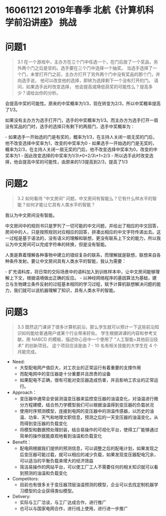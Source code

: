 16061121
2019年春季 北航《计算机科学前沿讲座》 挑战
==========
# 问题1
>3.1 在一个游戏中，主办方在三个门中任选一个，在门后放了一个奖品，另外两个门之后是空的。选手要在三个门中选择一个抽奖。 当选手选择了一个门，未曾打开门之前，主办方打开了另外两个门中没有奖品的那个门，并向选手说， 他可以改变他的选择，即转为选择剩下一个没有打开的门。 请问，如果选手此时改变选择， 他会提高或降低获奖的可能性么？提高多少？请给出你的分析。

<p>会提高中奖的可能性。原来的中奖概率为1/3，现在转变为2/3，所以中奖概率提高了1/3。</p>
<p>如果没有主办方为选手打开门，选手的中奖概率为1/3。而主办方为选手打开一扇没有奖品的门时，选手的选择只有剩下的两扇门，选手中奖概率为：</p>
- 如果选手一开始选的门是有奖的，概率为1/3，在主持人关闭一扇无奖的门后，他不改变选择中奖率为1，改变的中奖率为0
- 如果选手一开始选的门是无奖的，概率为2/3，在主持人关闭一扇无奖的门后，他不改变选择中奖率为0，改变的中奖率为1
- 因此改变选择的中奖率为1/3\*0+2/3\*1=2/3
- 所以选手此时改变选择，他会提高中奖的可能性，由原来的1/3提高到2/3，提高了1/3

# 问题2
>3.2 如何看待 “中文房间” 问题，中文房间有智能么？它有什么样水平的智能？如何才能让它具有人类水平的智能？

<p>我认为中文房间没有智能。</p>
<p>中文房间中的规则书只是罗列了一切可能的中文问题，并给出了相应的中文回答，房间中的人，只是按照规则对应相应的回答，拼凑出相应的中文字符传递出去。这一过程是基于语法的，没有语义的理解和联想，更没有联系上下文的能力，所以我认为中文房间可以完成字符串的转换，但是没有智能。</p>
<p>人类是靠着理解各种事物中建立的错综复杂的联系，而理解就是联想，联想来自各种条件发射。要让中文房间具有人类水平的智能，我认为需要：</p>
- 扩充语料库，将日常的交际场景中的语料加入到训练样本中，让中文房间能够理解上下文，根据语境做出正确的反应。
- 以神经网络程序的基因算法为基础，建立与生物建立条件反射的过程基本相同的学习过程，赋予计算机联想解决问题的能力，我们就可以说机器理解了知识，具有人类水平的智能。

# 问题3
>3.3 既然这门课讲了很多计算机前沿，那么学生就可以预计一下这些前沿知识如何能给普通用户或某个行业带来好处。 学生根据讲课的内容和参考文献，用 NABCD 的模板，描述你心目中一个使用了 “人工智能+其他前沿技术” 的创新项目。 这个项目应该是由 7 - 10 名有相关技能的大学生在 4 个月能完成。

- Need:
  - 大型配电网产值巨大，对工农业的正常运行有着重要的支撑作用
  - 而配电网中的变压器是十分重要并且昂贵的设备
  - 如果配电不正确，很有可能对变压器造成伤害，并且影响工农业的正常运行。
- Approach：
  - 变压器中通常会安装测温变压器来监控变压器的油温变化，对油温进行微分方程建模，结合热力学模型我们可以根据油温得到变压器的负载状况
  - 使用时序预测模型，连接到电网的变压器中的测温传感器，以历史的油温、功率、天气和地理文职信息，预测之后的一天变压器的油温变化，从而得到变压器的负载变化
  - 将模型和数据预处理封装，结合易操作的可视化平台，使得工厂能够通过简单的操作就能直观地看到油温和负载变化
- Benefit：
  - 配电网根据我们提供的预测信息，可以调整之后的配电计划，如果发现之后变压器可能过载，就可以相应的减少负载，如果发现变压器配电冗余，可以适当的平衡负载来增大的经济效益
  - 简洁易操作的网站平台，可以使工厂工人不需要任何的相关知识就可以看到预测的油温和负载变化
- Competitors:
  - 目前也有很多关于变压器顶层油温预测的模型，企业可以去找定制机器学习模型的企业获得类似模型。
- Delivery:
  - 实际与工厂洽谈，与工厂达成合作，进行推广
  - 也可以与国家电网合作，进行线上使用，进行进一步推广
